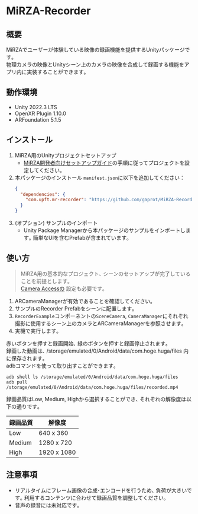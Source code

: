 # MiRZA-Recorder

## 概要

MiRZAでユーザーが体験している映像の録画機能を提供するUnityパッケージです｡  
物理カメラの映像とUnityシーン上のカメラの映像を合成して録画する機能をアプリ内に実装することができます｡

## 動作環境

- Unity 2022.3 LTS
- OpenXR Plugin 1.10.0
- ARFoundation 5.1.5

## インストール

1. MiRZA用のUnityプロジェクトセットアップ
   - [MiRZA開発者向けセットアップガイド](https://www.devices.nttqonoq.com/developer/doc/setup/setup-guide)の手順に従ってプロジェクトを設定してください。
2. 本パッケージのインストール
   `manifest.json`に以下を追加してください：
   ```json
   {
     "dependencies": {
       "com.upft.mr-recorder": "https://github.com/gaprot/MiRZA-Recorder.git?path=Assets/Upft/MRRecorder"
     }
   }
   ```
3. (オプション) サンプルのインポート
   - Unity Package Managerから本パッケージのサンプルをインポートします｡ 簡単なUIを含むPrefabが含まれています｡

## 使い方

> MiRZA用の基本的なプロジェクト､ シーンのセットアップが完了していることを前提とします｡  
> [Camera Accessの](https://www.devices.nttqonoq.com/developer/doc/features/camera-frame-access/) 設定も必要です｡

1. ARCameraManagerが有効であることを確認してください｡
2. サンプルのRecorder Prefabをシーンに配置します｡
3. `RecorderExample`コンポーネントの`SceneCamera`, `CameraManager`にそれぞれ撮影に使用するシーン上のカメラとARCameraManagerを参照させます｡
4. 実機で実行します｡

赤いボタンを押すと録画開始､ 緑のボタンを押すと録画停止されます｡  
録画した動画は､ /storage/emulated/0/Android/data/com.hoge.huga/files 内に保存されます｡  
adbコマンドを使って取り出すことができます｡

```
adb shell ls /storage/emulated/0/Android/data/com.hoge.huga/files
adb pull /storage/emulated/0/Android/data/com.hoge.huga/files/recorded.mp4
```

録画品質はLow, Medium, Highから選択することができ､ それぞれの解像度は以下の通りです｡

| 録画品質 | 解像度      |
| -------- | ----------- |
| Low      | 640 x 360   |
| Medium   | 1280 x 720  |
| High     | 1920 x 1080 |

## 注意事項

- リアルタイムにフレーム画像の合成･エンコードを行うため､ 負荷が大きいです｡ 利用するコンテンツに合わせて録画品質を調整してください｡
- 音声の録音には未対応です｡
